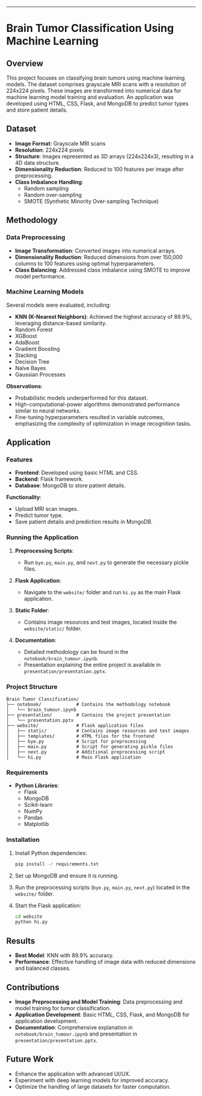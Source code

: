 
---

# Brain Tumor Classification Using Machine Learning

## Overview

This project focuses on classifying brain tumors using machine learning models. The dataset comprises grayscale MRI scans with a resolution of 224x224 pixels. These images are transformed into numerical data for machine learning model training and evaluation. An application was developed using HTML, CSS, Flask, and MongoDB to predict tumor types and store patient details.

## Dataset

- **Image Format**: Grayscale MRI scans  
- **Resolution**: 224x224 pixels  
- **Structure**: Images represented as 3D arrays (224x224x3), resulting in a 4D data structure.  
- **Dimensionality Reduction**: Reduced to 100 features per image after preprocessing.  
- **Class Imbalance Handling**:  
  - Random sampling  
  - Random over-sampling  
  - SMOTE (Synthetic Minority Over-sampling Technique)  

## Methodology

### Data Preprocessing
- **Image Transformation**: Converted images into numerical arrays.  
- **Dimensionality Reduction**: Reduced dimensions from over 150,000 columns to 100 features using optimal hyperparameters.  
- **Class Balancing**: Addressed class imbalance using SMOTE to improve model performance.  

### Machine Learning Models
Several models were evaluated, including:  
- **KNN (K-Nearest Neighbors)**: Achieved the highest accuracy of 89.9%, leveraging distance-based similarity.  
- Random Forest  
- XGBoost  
- AdaBoost  
- Gradient Boosting  
- Stacking  
- Decision Tree  
- Naïve Bayes  
- Gaussian Processes  

**Observations**:  
- Probabilistic models underperformed for this dataset.  
- High-computational-power algorithms demonstrated performance similar to neural networks.  
- Fine-tuning hyperparameters resulted in variable outcomes, emphasizing the complexity of optimization in image recognition tasks.  

## Application

### Features
- **Frontend**: Developed using basic HTML and CSS.  
- **Backend**: Flask framework.  
- **Database**: MongoDB to store patient details.  

**Functionality**:  
- Upload MRI scan images.  
- Predict tumor type.  
- Save patient details and prediction results in MongoDB.  

### Running the Application

1. **Preprocessing Scripts**:  
   - Run `bye.py`, `main.py`, and `next.py` to generate the necessary pickle files.  

2. **Flask Application**:  
   - Navigate to the `website/` folder and run `hi.py` as the main Flask application.  

3. **Static Folder**:  
   - Contains image resources and test images, located inside the `website/static/` folder.  

4. **Documentation**:  
   - Detailed methodology can be found in the `notebook/brain_tumour.ipynb`.  
   - Presentation explaining the entire project is available in `presentation/presentation.pptx`.  

### Project Structure

```
Brain Tumor Classification/
├── notebook/             # Contains the methodology notebook
│   └── brain_tumour.ipynb
├── presentation/         # Contains the project presentation
│   └── presentation.pptx
├── website/              # Flask application files
│   ├── static/           # Contains image resources and test images
│   ├── templates/        # HTML files for the frontend
│   ├── bye.py            # Script for preprocessing
│   ├── main.py           # Script for generating pickle files
│   ├── next.py           # Additional preprocessing script
│   └── hi.py             # Main Flask application
```

### Requirements

- **Python Libraries**:  
  - Flask  
  - MongoDB  
  - Scikit-learn  
  - NumPy  
  - Pandas  
  - Matplotlib  

### Installation

1. Install Python dependencies:  

   ```bash
   pip install -r requirements.txt
   ```

2. Set up MongoDB and ensure it is running.  

3. Run the preprocessing scripts (`bye.py`, `main.py`, `next.py`) located in the `website/` folder.  

4. Start the Flask application:  

   ```bash
   cd website
   python hi.py
   ```

## Results

- **Best Model**: KNN with 89.9% accuracy.  
- **Performance**: Effective handling of image data with reduced dimensions and balanced classes.  

## Contributions

- **Image Preprocessing and Model Training**: Data preprocessing and model training for tumor classification.  
- **Application Development**: Basic HTML, CSS, Flask, and MongoDB for application development.  
- **Documentation**: Comprehensive explanation in `notebook/brain_tumour.ipynb` and presentation in `presentation/presentation.pptx`.  

## Future Work

- Enhance the application with advanced UI/UX.  
- Experiment with deep learning models for improved accuracy.  
- Optimize the handling of large datasets for faster computation.  

